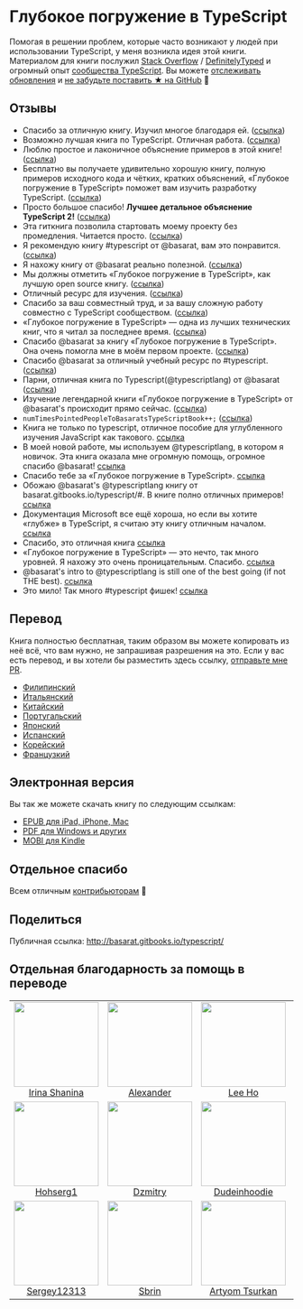 # Глубокое погружение в TypeScript

Помогая в решении проблем, которые часто возникают у людей при использовании TypeScript, у меня возникла идея этой книги. Материалом для книги послужил [Stack Overflow](http://stackoverflow.com/tags/typescript/topusers) / [DefinitelyTyped](https://github.com/DefinitelyTyped/) и огромный опыт [сообщества TypeScript](https://github.com/TypeStrong/). Вы можете [отслеживать обновления](https://twitter.com/basarat) и [не забудьте поставить ★ на GitHub](https://github.com/basarat/typescript-book) 🌹

## Отзывы

* Спасибо за отличную книгу. Изучил многое благодаря ей. ([ссылка](https://www.gitbook.com/book/basarat/typescript/discussions/21#comment-1468279131934))
* Возможно лучшая книга по TypeScript. Отличная работа. ([ссылка](https://twitter.com/thelondonjs/status/756419561570852864))
* Люблю простое и лаконичное объяснение примеров в этой книге! ([ссылка](https://twitter.com/joe_mighty/status/758290957280346112))
* Бесплатно вы получаете удивительно хорошую книгу, полную примеров исходного кода и чётких, кратких объяснений, «Глубокое погружение в TypeScript» поможет вам изучить разработку TypeScript. ([ссылка](https://www.nativescript.org/blog/details/free-book-typescript-deep-dive))
* Просто большое спасибо! **Лучшее детальное объяснение TypeScript 2!** ([ссылка](https://www.gitbook.com/book/basarat/typescript/discussions/38))
* Эта гиткнига позволила стартовать моему проекту без промедления. Читается просто. ([ссылка](https://twitter.com/thebabellion/status/779888195559235584))
* Я рекомендую книгу #typescript от @basarat, вам это понравится. ([ссылка](https://twitter.com/markpieszak/status/788099306590969860))
* Я нахожу книгу от @basarat реально полезной. ([ссылка](https://twitter.com/Brocco/status/789887640656945152))
* Мы должны отметить «Глубокое погружение в TypeScript», как лучшую open source книгу. ([ссылка](https://www.siliconrepublic.com/enterprise/typescript-programming-javascript))
* Отличный ресурс для изучения. ([ссылка](https://twitter.com/rdfuhr/status/790193307708076035))
* Спасибо за ваш совместный труд, и за вашу сложную работу совместно с TypeScript сообществом. ([ссылка](https://github.com/basarat/typescript-book/pull/183#issuecomment-257799713))
* «Глубокое погружение в TypeScript» — одна из лучших технических книг, что я читал за последнее время. ([ссылка](https://twitter.com/borekb/status/794287092272599040))
* Спасибо @basarat за книгу «Глубокое погружение в TypeScript». Она очень помогла мне в моём первом проекте. ([ссылка](https://twitter.com/betolinck/status/797901548562960384))
* Спасибо @basarat за отличный учебный ресурс по #typescript. ([ссылка](https://twitter.com/markuse1501/status/799116176815230976))
* Парни, отличная книга по Typescript(@typescriptlang) от @basarat ([ссылка](https://twitter.com/deeinlove/status/813245965507260417))
* Изучение легендарной книги «Глубокое погружение в TypeScript» от @basarat's происходит прямо сейчас. ([ссылка](https://twitter.com/sitapati/status/814379404956532737))
* `numTimesPointedPeopleToBasaratsTypeScriptBook++;` ([ссылка](https://twitter.com/brocco/status/814227741696462848))
* Книга не только по typescript, отличное пособие для углубленного изучения JavaScript как такового. [ссылка](https://www.gitbook.com/book/basarat/typescript/discussions/59)
* В моей новой работе, мы используем @typescriptlang, в котором я новичок. Эта книга оказала мне огромную помощь, огромное спасибо @basarat! [ссылка](https://twitter.com/netchkin/status/855339390566096896)
* Спасибо тебе за «Глубокое погружение в TypeScript». [ссылка](https://twitter.com/buctwbzs/status/857198618704355328?refsrc=email&s=11)
* Обожаю @basarat's @typescriptlang книгу от basarat.gitbooks.io/typescript/#. В книге полно отличных примеров! [ссылка](https://twitter.com/ericliprandi/status/857608837309677568)
* Документация Microsoft все ещё хороша, но если вы хотите «глубже» в TypeScript, я считаю эту книгу отличным началом. [ссылка](https://twitter.com/caludio/status/876729910550831104)
* Спасибо, это отличная книга [ссылка](https://twitter.com/jjwonmin/status/885666375548547073)
* «Глубокое погружение в TypeScript» — это нечто, так много уровней. Я нахожу это очень проницательным. Спасибо. [ссылка](https://twitter.com/orenmizr/status/891083492787970053)
* @basarat's intro to @typescriptlang is still one of the best going (if not THE best). [ссылка](https://twitter.com/stevealee/status/953953255968698368)
* Это мило! Так много #typescript фишек! [ссылка](https://twitter.com/pauliescanlon/status/989898852474998784)

## Перевод
Книга полностью бесплатная, таким образом вы можете копировать из неё всё, что вам нужно, не запрашивая разрешения на это. Если у вас есть перевод, и вы хотели бы разместить здесь ссылку, [отправьте мне PR](https://github.com/basarat/typescript-book/edit/master/README.md).
* [Филипинский](https://github.com/themarshann/typescript-book-fil)
* [Итальянский](https://github.com/TizioFittizio/typescript-book)
* [Китайский](https://github.com/jkchao/typescript-book-chinese)
* [Португальский](https://github.com/overlineink/typescript-book)
* [Японский](https://github.com/yohamta/typescript-book)
* [Испанский](https://github.com/melissarofman/typescript-book)
* [Корейский](https://github.com/radlohead/typescript-book)
* [Французкий](https://github.com/HachemiH/typescript-book)

## Электронная версия
Вы так же можете скачать книгу по следующим ссылкам:
* [EPUB для iPad, iPhone, Mac](https://www.gitbook.com/download/epub/book/basarat/typescript)
* [PDF для Windows и других](https://www.gitbook.com/download/pdf/book/basarat/typescript)
* [MOBI для Kindle](https://www.gitbook.com/download/mobi/book/basarat/typescript)

## Отдельное спасибо
Всем отличным [контрибьюторам](https://github.com/basarat/typescript-book/graphs/contributors) 🌹

## Поделиться
Публичная ссылка: http://basarat.gitbooks.io/typescript/

## Отдельная благодарность за помощь в переводе

<table>
  <tbody>
    <tr>
      <td align="center">
        <img
          src="https://avatars0.githubusercontent.com/u/11626976?s=460&u=e47fae8f52a67328ef0ad995aa9553fcfb64f797&v=4"
          width="150"
        />
        <br>
        <a href="https://github.com/irivanych">Irina Shanina</a>
      </td>
      <td align="center">
        <img
          src="https://avatars2.githubusercontent.com/u/1017197?s=460&u=bae9de3454d1221922ba0699799afaf68c3c1a99&v=4"
          width="150"
        />
        <br>
        <a href="https://github.com/gavrashenko">Alexander</a>
      </td>
      <td align="center">
        <img
          src="https://avatars2.githubusercontent.com/u/6252665?s=460&u=1fca2946f5e28c1c5ff402f9d21b24a4feee1dcf&v=4"
          width="150"
        />
        <br>
        <a href="https://github.com/leeho">Lee Ho</a>
      </td>
      <td align="center">
        <img
          src="https://avatars3.githubusercontent.com/u/20978398?s=460&u=b839ec3dfce7e5dd9280da31599df915ba244760&v=4"
          width="150"
        />
        <br>
        <a href="https://github.com/derfex">Derfex</a>
      </td>
    </tr>
    <tr>
      <td align="center">
        <img
          src="https://avatars1.githubusercontent.com/u/35610168?s=460&v=4"
          width="150"
        />
        <br>
        <a href="https://github.com/hohserg1">Hohserg1</a>
      </td>
      <td align="center">
        <img
          src="https://avatars0.githubusercontent.com/u/27624545?s=460&u=a94d0e67c062109a37c0a0604a1dbb59268db885&v=4"
          width="150"
        />
        <br>
        <a href="https://github.com/heat98">Dzmitry</a>
      </td>
      <td align="center">
        <img
          src="https://avatars0.githubusercontent.com/u/16040008?s=460&v=4"
          width="150"
        />
        <br>
        <a href="https://github.com/dudeinhoodie">Dudeinhoodie</a>
      </td>
      <td align="center">
        <img
          src="https://avatars3.githubusercontent.com/u/44474697?s=460&u=2bfb916fe0d1ecd6bf7966560855cc38f1d5bd4c&v=4"
          width="150"
        />
        <br>
        <a href="https://github.com/TicTak21">TicTak21</a>
      </td>
    </tr>
    <tr>
      <td align="center">
        <img
          src="https://avatars3.githubusercontent.com/u/2868197?s=460&v=4"
          width="150"
        />
        <br>
        <a href="https://github.com/sergey12313">Sergey12313</a>
      </td>
      <td align="center">
        <img
          src="https://avatars2.githubusercontent.com/u/1325864?s=460&v=4"
          width="150"
        />
        <br>
        <a href="https://github.com/sbrin">Sbrin</a>
      </td>
      <td align="center">
        <img
          src="https://avatars0.githubusercontent.com/u/24520728?s=460&u=e83d4c79f0ae6bd544f2c048d866acb2b7e7510c&v=4"
          width="150"
        />
        <br>
        <a href="https://github.com/artsurkan">Artyom Tsurkan</a>
      </td>
      <td align="center">
        <img
          src="https://avatars.githubusercontent.com/u/105169805?v=4"
          width="150"
        />
        <br>
        <a href="https://github.com/rLukoyanov">Ruslan Lukoyanov</a>
      </td>
    </tr>
  </tbody>
</table>
